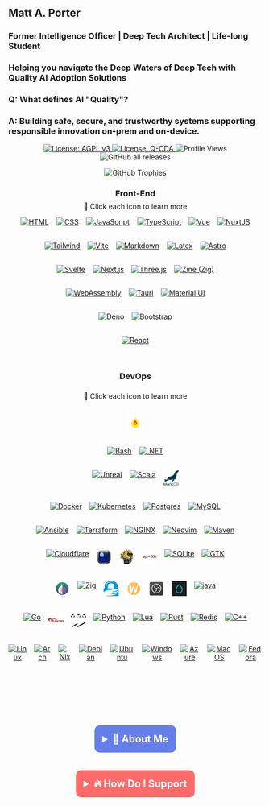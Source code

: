 <!--Copyright (C) 2025 Qompass AI, All rights reserved-->

<h2>Matt A. Porter</h2>

<h3>Former Intelligence Officer | Deep Tech Architect | Life-long Student</h3>

<h3>Helping you navigate the Deep Waters of Deep Tech with Quality AI Adoption Solutions</h3>

<!-- [![Quality AI: Safe, Secure & Trustworthy](assets/images/mlkem-visualization.png)](https://phaedrusflow.github.io/phaedrusflow/diagrams/mlkem/) -->

<h3>Q: What defines AI "Quality"?</h3>

<h3>A: Building safe, secure, and trustworthy systems supporting responsible innovation on-prem and on-device.</h3>

<p align="center">
  <a href="https://www.gnu.org/licenses/agpl-3.0">
    <img src="https://img.shields.io/badge/License-AGPL%20v3-blue.svg" alt="License: AGPL v3">
  </a>
  <a href="./LICENSE-QCDA">
    <img src="https://img.shields.io/badge/license-Q--CDA-lightgrey.svg" alt="License: Q-CDA">
  </a>
  <img src="https://komarev.com/ghpvc/?username=phaedrusflow" alt="Profile Views">
  <img src="https://img.shields.io/github/downloads/phaedrusflow/phaedrusflow/total?style=flat-square" alt="GitHub all releases">
</p>

<div align="center">
  <img src="https://github-profile-trophy.vercel.app/?username=phaedrusflow&theme=gruvbox&no-frame=true&no-bg=true&margin-w=20&margin-h=15&column=3&rank=SECRET,SSS,SS" alt="GitHub Trophies"/>
</div>

<div align="center">

<h3 align="center">Front-End</h3>
<p align="center" style="font-size: 14px; margin-top: -10px;">
  <span>🔗 Click each icon to learn more</span>
</p>

<div class="tech-pyramid" style="display: flex; flex-direction: column; align-items: center; gap: 15px;">

<div class="icon-row" style="display: flex; justify-content: center; gap: 15px; margin-bottom: 15px;">
  <a href="https://github.com/qompassai/html" class="icon-link">
    <img src="https://skillicons.dev/icons?i=html" alt="HTML" width="30" height="30" title="HTML"/>
  </a>
  <a href="https://github.com/qompassai/css" class="icon-link">
    <img src="https://skillicons.dev/icons?i=css" alt="CSS" width="30" height="30" title="CSS"/>
  </a>
  <a href="https://github.com/qompassai/javascript" class="icon-link">
    <img src="https://skillicons.dev/icons?i=js" alt="JavaScript" width="30" height="30" title="JavaScript"/>
  </a>
  <a href="https://github.com/qompassai/typescript" class="icon-link">
    <img src="https://skillicons.dev/icons?i=ts" alt="TypeScript" width="30" height="30" title="TypeScript"/>
  </a>
  <a href="https://github.com/qompassai/vue" class="icon-link">
    <img src="https://skillicons.dev/icons?i=vue" alt="Vue" width="30" height="30" title="Vue"/>
  </a>
  <a href="https://github.com/qompassai/nuxtjs" class="icon-link">
    <img src="https://skillicons.dev/icons?i=nuxtjs" alt="NuxtJS" width="30" height="30" title="NuxtJS"/>
  </a>
</div>

<div class="icon-row" style="display: flex; justify-content: center; gap: 15px; margin-bottom: 15px;">
  <a href="https://github.com/qompassai/tailwind" class="icon-link">
    <img src="https://skillicons.dev/icons?i=tailwind" alt="Tailwind" width="30" height="30" title="Tailwind"/>
  </a>
  <a href="https://github.com/qompassai/vite" class="icon-link">
    <img src="https://skillicons.dev/icons?i=vite" alt="Vite" width="30" height="30" title="Vite"/>
  </a>
  <a href="https://github.com/qompassai/markdown" class="icon-link">
    <img src="https://skillicons.dev/icons?i=md" alt="Markdown" width="30" height="30" title="Markdown"/>
  </a>
  <a href="https://github.com/qompassai/latex" class="icon-link">
    <img src="https://skillicons.dev/icons?i=latex" alt="Latex" width="30" height="30" title="Latex"/>
  </a>
  <a href="https://github.com/qompassai/astro" class="icon-link">
    <img src="https://skillicons.dev/icons?i=astro" alt="Astro" width="30" height="30" title="Astro"/>
  </a>
</div>

<div class="icon-row" style="display: flex; justify-content: center; gap: 15px; margin-bottom: 15px;">
  <a href="https://github.com/qompassai/svelte" class="icon-link">
    <img src="https://skillicons.dev/icons?i=svelte" alt="Svelte" width="30" height="30" title="Svelte"/>
  </a>
  <a href="https://github.com/qompassai/nextjs" class="icon-link">
    <img src="https://skillicons.dev/icons?i=nextjs" alt="Next.js" width="30" height="30" title="Next.js"/>
  </a>
  <a href="https://github.com/qompassai/threejs" class="icon-link">
    <img src="https://skillicons.dev/icons?i=threejs" alt="Three.js" width="30" height="30" title="Three.js"/>
  </a>
  <a href="https://github.com/qompassai/Zig" class="icon-link">
    <img src="https://skillicons.dev/icons?i=zig" alt="Zine (Zig)" width="30" height="30" title="Zine (Zig)"/>
  </a>
</div>

<div class="icon-row" style="display: flex; justify-content: center; gap: 15px; margin-bottom: 15px;">
  <a href="https://github.com/qompassai/wasm" class="icon-link">
    <img src="https://skillicons.dev/icons?i=wasm" alt="WebAssembly" width="30" height="30" title="WebAssembly"/>
  </a>
  <a href="https://github.com/qompassai/tauri" class="icon-link">
    <img src="https://skillicons.dev/icons?i=tauri" alt="Tauri" width="30" height="30" title="Tauri"/>
  </a>
  <a href="https://github.com/qompassai/materialui" class="icon-link">
    <img src="https://skillicons.dev/icons?i=materialui" alt="Material UI" width="30" height="30" title="Material UI"/>
  </a>
</div>

<div class="icon-row" style="display: flex; justify-content: center; gap: 15px; margin-bottom: 15px;">
  <a href="https://github.com/qompassai/deno" class="icon-link">
    <img src="https://skillicons.dev/icons?i=deno" alt="Deno" width="30" height="30" title="Deno"/>
  </a>
  <a href="https://github.com/qompassai/bootstrap" class="icon-link">
    <img src="https://skillicons.dev/icons?i=bootstrap" alt="Bootstrap" width="30" height="30" title="Bootstrap"/>
  </a>
</div>

<div class="icon-row" style="display: flex; justify-content: center; gap: 15px; margin-bottom: 15px;">
  <a href="https://github.com/qompassai/react" class="icon-link">
    <img src="https://skillicons.dev/icons?i=react" alt="React" width="30" height="30" title="React"/>
  </a>
</div>

<h3 align="center">DevOps</h3>
<p align="center" style="font-size: 14px; margin-top: -10px;">
  <span>🔗 Click each icon to learn more</span>
</p>

<div class="icon-row" style="display: flex; justify-content: center; gap: 15px; margin-bottom: 15px;">
<a href="https://github.com/qompassai/mojo" class="icon-link">
  <img src="https://raw.githubusercontent.com/PhaedrusFlow/phaedrusflow/main/assets/icons/mojo.svg" alt="Mojo" width="30" height="30" title="Mojo"/>
</a>
</div>

<div class="icon-row" style="display: flex; justify-content: center; gap: 15px; margin-bottom: 15px;">
  <a href="https://github.com/qompassai/shell" class="icon-link">
    <img src="https://skillicons.dev/icons?i=bash" alt="Bash" width="30" height="30" title="Bash"/>
  </a>
  <a href="https://github.com/qompassai/dotnet" class="icon-link">
    <img src="https://skillicons.dev/icons?i=dotnet" alt=".NET" width="30" height="30" title=".NET"/>
  </a>
</div>

<div class="icon-row" style="display: flex; justify-content: center; gap: 15px; margin-bottom: 15px;">
  <a href="https://github.com/qompassai/unreal" class="icon-link">
    <img src="https://skillicons.dev/icons?i=unreal" alt="Unreal" width="30" height="30" title="Unreal"/>
  </a>
  <a href="https://github.com/qompassai/scala" class="icon-link">
    <img src="https://skillicons.dev/icons?i=scala" alt="Scala" width="30" height="30" title="Scala"/>
  </a>
   <a href="https://github.com/qompassai/mariadb" class="icon-link">
  <img src="assets/icons/mariadb.svg" alt="MariaDB" width="30" height="30" title="MariaDB"/>
</a>
</div>

<div class="icon-row" style="display: flex; justify-content: center; gap: 15px; margin-bottom: 15px;">
  <a href="https://github.com/qompassai/containers" class="icon-link">
    <img src="https://skillicons.dev/icons?i=docker" alt="Docker" width="30" height="30" title="Docker"/>
  </a>
  <a href="https://github.com/qompassai/k8s" class="icon-link">
    <img src="https://skillicons.dev/icons?i=kubernetes" alt="Kubernetes" width="30" height="30" title="Kubernetes"/>
  </a>
  <a href="https://github.com/qompassai/psql" class="icon-link">
    <img src="https://skillicons.dev/icons?i=postgres" alt="Postgres" width="30" height="30" title="Postgres"/>
  </a>
  <a href="https://github.com/qompassai/mysql" class="icon-link">
    <img src="https://skillicons.dev/icons?i=mysql" alt="MySQL" width="30" height="30" title="MySQL"/>
  </a>
</div>

<div class="icon-row" style="display: flex; justify-content: center; gap: 15px; margin-bottom: 15px;">
  <a href="https://github.com/qompassai/ansible" class="icon-link">
    <img src="https://skillicons.dev/icons?i=ansible" alt="Ansible" width="30" height="30" title="Ansible"/>
  </a>
  <a href="https://github.com/qompassai/terraform" class="icon-link">
    <img src="https://skillicons.dev/icons?i=terraform" alt="Terraform" width="30" height="30" title="Terraform"/>
  </a>
  <a href="https://github.com/qompassai/nginx" class="icon-link">
    <img src="https://skillicons.dev/icons?i=nginx" alt="NGINX" width="30" height="30" title="NGINX"/>
  </a>
  <a href="https://github.com/qompassai/Diver" class="icon-link">
    <img src="https://skillicons.dev/icons?i=neovim" alt="Neovim" width="30" height="30" title="Neovim"/>
  </a>
  <a href="https://github.com/qompassai/maven" class="icon-link">
    <img src="https://skillicons.dev/icons?i=maven" alt="Maven" width="30" height="30" title="Maven"/>
  </a>
</div>

<div class="icon-row" style="display: flex; justify-content: center; gap: 15px; margin-bottom: 15px;">
  <a href="https://github.com/qompassai/qai" class="icon-link">
    <img src="https://skillicons.dev/icons?i=cloudflare" alt="Cloudflare" width="30" height="30" title="Cloudflare"/>
  </a>
  <a href="https://github.com/qompassai/shell" class="icon-link">
    <img src="assets/icons/ghostty.svg" alt="Ghostty" width="30" height="30" title="Ghostty"/>
  </a>
  <a href="https://github.com/qompassai/qssh" class="icon-link">
    <img src="assets/icons/openssh.svg" alt="OpenSSH" width="30" height="30" title="OpenSSH"/>
  </a>
  <a href="https://github.com/qompassai/qssl" class="icon-link">
    <img src="assets/icons/openssl.svg" alt="OpenSSL" width="30" height="30" title="OpenSSL"/>
  </a>
  <a href="https://github.com/qompassai/sqlite" class="icon-link">
    <img src="https://skillicons.dev/icons?i=sqlite" alt="SQLite" width="30" height="30" title="SQLite"/>
  </a>
  <a href="https://github.com/qompassai/gtk" class="icon-link">
    <img src="https://skillicons.dev/icons?i=gtk" alt="GTK" width="30" height="30" title="GTK"/>
  </a>
</div>

<div class="icon-row" style="display: flex; justify-content: center; gap: 15px; margin-bottom: 15px;">
  <a href="https://github.com/qompassai/Tor" class="icon-link">
    <img src="assets/icons/tor.svg" alt="Tor" width="30" height="30" title="Tor"/>
  </a>
  <a href="https://github.com/qompassai/Zig" class="icon-link">
    <img src="https://skillicons.dev/icons?i=zig" alt="Zig" width="30" height="30" title="Zig"/>
  </a>
  <a href="https://github.com/qompassai/qpg" class="icon-link">
    <img src="assets/icons/gnupg.svg" alt="GnuPG" width="30" height="30" title="GnuPG"/>
  </a>
  <a href="https://github.com/qompassai/wayland" class="icon-link">
    <img src="assets/icons/wayland.svg" alt="Wayland" width="30" height="30" title="Wayland"/>
  </a>
  <a href="https://github.com/qompassai/obs" class="icon-link">
    <img src="assets/icons/obs-studio.svg" alt="OBS" width="30" height="30" title="OBS"/>
  </a>
  <a href="https://github.com/qompassai/Hyprland" class="icon-link">
    <img src="assets/icons/hyprland.svg" alt="Hyprland" width="30" height="30" title="Hyprland"/>
  </a>
  <a href="https://github.com/qompassai/java" class="icon-link">
    <img src="https://skillicons.dev/icons?i=java" alt="java" width="30" height="30" title="Java"/>
  </a>
</div>

<div class="icon-row" style="display: flex; justify-content: center; gap: 15px; margin-bottom: 15px;">
  <a href="https://github.com/qompassai/go" class="icon-link">
    <img src="https://skillicons.dev/icons?i=go" alt="Go" width="30" height="30" title="Go"/>
  </a>
  <a href="https://github.com/qompassai/Vulkan" class="icon-link">
    <img src="assets/icons/vulkan.svg" alt="Vulkan" width="30" height="30" title="Vulkan"/>
  </a>
  <a href="https://github.com/qompassai/pipewire" class="icon-link">
    <img src="assets/icons/pipewire.svg" alt="Pipewire" width="30" height="30" title="Pipewire"/>
  </a><a href="https://github.com/qompassai/Python" class="icon-link">
  <img src="https://skillicons.dev/icons?i=python" alt="Python" width="30" height="30" title="Python"/>
  </a>
  <a href="https://github.com/qompassai/Lua" class="icon-link">
    <img src="https://skillicons.dev/icons?i=lua" alt="Lua" width="30" height="30" title="Lua"/>
  </a>
  <a href="https://github.com/qompassai/Rust" class="icon-link">
    <img src="https://skillicons.dev/icons?i=rust" alt="Rust" width="30" height="30" title="Rust"/>
  </a>
  <a href="https://github.com/qompassai/valkey" class="icon-link">
    <img src="https://skillicons.dev/icons?i=redis" alt="Redis" width="30" height="30" title="Redis"/>
  </a>
  <a href="https://github.com/qompassai/cpp" class="icon-link">
    <img src="https://skillicons.dev/icons?i=cpp" alt="C++" width="30" height="30" title="C++"/>
  </a>
</div>
<div class="icon-row" style="display: flex; justify-content: center; gap: 15px; margin-bottom: 15px;">
  <a href="https://github.com/qompassai/linux" class="icon-link">
    <img src="https://skillicons.dev/icons?i=linux" alt="Linux" width="30" height="30" title="Linux"/>
  </a>
  <a href="https://github.com/qompassai/arch" class="icon-link">
    <img src="https://skillicons.dev/icons?i=arch" alt="Arch" width="30" height="30" title="Arch"/>
  </a>
  <a href="https://github.com/qompassai/nix" class="icon-link">
    <img src="https://skillicons.dev/icons?i=nix" alt="Nix" width="30" height="30" title="Nix"/>
  </a>
  <a href="https://github.com/qompassai/debian" class="icon-link">
    <img src="https://skillicons.dev/icons?i=debian" alt="Debian" width="30" height="30" title="Debian"/>
  </a>
  <a href="https://github.com/qompassai/ubuntu" class="icon-link">
    <img src="https://skillicons.dev/icons?i=ubuntu" alt="Ubuntu" width="30" height="30" title="Ubuntu"/>
  </a>
  <a href="https://github.com/qompassai/windows" class="icon-link">
    <img src="https://skillicons.dev/icons?i=windows" alt="Windows" width="30" height="30" title="Windows"/>
  </a>
  <a href="https://github.com/qompassai/azure" class="icon-link">
    <img src="https://skillicons.dev/icons?i=azure" alt="Azure" width="30" height="30" title="Azure"/>
  </a>
  <a href="https://github.com/qompassai/apple" class="icon-link">
    <img src="https://skillicons.dev/icons?i=apple" alt="MacOS" width="30" height="30" title="MacOS"/>
  </a>
  <a href="https://github.com/qompassai/fedora" class="icon-link">
    <img src="https://skillicons.dev/icons?i=redhat" alt="Fedora" width="30" height="30" title="Fedora"/>
  </a>
</div>

<p></p>

***

<details>
<summary style="font-size: 1.4em; font-weight: bold; padding: 15px; background: #667eea; color: white; border-radius: 10px; cursor: pointer; margin: 10px 0;"><strong>🧭 About Me</strong></summary>
<blockquote style="font-size: 1.2em; line-height: 1.8; padding: 25px; background: #f8f9fa; border-left: 6px solid #667eea; border-radius: 8px; margin: 15px 0; box-shadow: 0 2px 8px rgba(0,0,0,0.1);">

<div align="center">
  <p>Matthew A. Porter<br>
  Former Intelligence Officer<br>
  Educator & Learner<br>
  DeepTech Founder & CEO</p>
</div>

<h3>Publications</h3>
  <p>
    <a href="https://orcid.org/0000-0002-0302-4812">
      <img src="https://img.shields.io/badge/ORCID-0000--0002--0302--4812-green?style=flat-square&logo=orcid" alt="ORCID">
    </a>
    <a href="https://www.researchgate.net/profile/Matt-Porter-7">
      <img src="https://img.shields.io/badge/ResearchGate-Open--Research-blue?style=flat-square&logo=researchgate" alt="ResearchGate">
    </a>
    <a href="https://zenodo.org/communities/qompassai">
      <img src="https://img.shields.io/badge/Zenodo-Publications-blue?style=flat-square&logo=zenodo" alt="Zenodo">
    </a>
  </p>

<h3>Developer Programs</h3>

[![NVIDIA Developer](https://img.shields.io/badge/NVIDIA-Developer_Program-76B900?style=for-the-badge\&logo=nvidia\&logoColor=white)](https://developer.nvidia.com/)
[![Meta Developer](https://img.shields.io/badge/Meta-Developer_Program-0668E1?style=for-the-badge\&logo=meta\&logoColor=white)](https://developers.facebook.com/)
[![HackerOne](https://img.shields.io/badge/-HackerOne-%23494649?style=for-the-badge\&logo=hackerone\&logoColor=white)](https://hackerone.com/phaedrusflow)
[![HuggingFace](https://img.shields.io/badge/HuggingFace-qompass-yellow?style=flat-square\&logo=huggingface)](https://huggingface.co/qompass)
[![Epic Games Developer](https://img.shields.io/badge/Epic_Games-Developer_Program-313131?style=for-the-badge\&logo=epic-games\&logoColor=white)](https://dev.epicgames.com/)

<h3>Professional Profiles</h3>
  <p>
    <a href="https://www.linkedin.com/in/matt-a-porter-103535224/">
      <img src="https://img.shields.io/badge/LinkedIn-Matt--Porter-blue?style=flat-square&logo=linkedin" alt="Personal LinkedIn">
    </a>
    <a href="https://www.linkedin.com/company/95058568/">
      <img src="https://img.shields.io/badge/LinkedIn-Qompass--AI-blue?style=flat-square&logo=linkedin" alt="Startup LinkedIn">
    </a>
  </p>

<h3>Social Media</h3>
  <p>
    <a href="https://twitter.com/PhaedrusFlow">
      <img src="https://img.shields.io/badge/Twitter-@PhaedrusFlow-blue?style=flat-square&logo=twitter" alt="X/Twitter">
    </a>
    <a href="https://www.instagram.com/phaedrusflow">
      <img src="https://img.shields.io/badge/Instagram-phaedrusflow-purple?style=flat-square&logo=instagram" alt="Instagram">
    </a>
    <a href="https://www.youtube.com/@qompassai">
      <img src="https://img.shields.io/badge/YouTube-QompassAI-red?style=flat-square&logo=youtube" alt="YouTube">
    </a>
  </p>

</blockquote>
</details>

<details>
<summary style="font-size: 1.4em; font-weight: bold; padding: 15px; background: #ff6b6b; color: white; border-radius: 10px; cursor: pointer; margin: 10px 0;"><strong>🔥 How Do I Support</strong></summary>
<blockquote style="font-size: 1.2em; line-height: 1.8; padding: 25px; background: #fff5f5; border-left: 6px solid #ff6b6b; border-radius: 8px; margin: 15px 0; box-shadow: 0 2px 8px rgba(0,0,0,0.1);">

<div align="center">

<table>
<tr>
<th align="center">🏛️ Qompass AI Pre-Seed Funding 2023-2025</th>
<th align="center">🏆 Amount</th>
<th align="center">📅 Date</th>
</tr>
<tr>
<td><a href="https://github.com/qompassai/r4r" title="RJOS/Zimmer Biomet Research Grant Repository">RJOS/Zimmer Biomet Research Grant</a></td>
<td align="center">$30,000</td>
<td align="center">March 2024</td>
</tr>
<tr>
<td><a href="https://github.com/qompassai/PathFinders" title="GitHub Repository">Pathfinders Intern Program</a><br>
<small><a href="https://www.linkedin.com/posts/evergreenbio_bioscience-internships-workforcedevelopment-activity-7253166461416812544-uWUM/" target="_blank">View on LinkedIn</a></small></td>
<td align="center">$2,000</td>
<td align="center">October 2024</td>
</tr>
</table>

<br>
<h4>🤝 How To Support Our Mission</h4>

[![GitHub Sponsors](https://img.shields.io/badge/GitHub-Sponsor-EA4AAA?style=for-the-badge\&logo=github-sponsors\&logoColor=white)](https://github.com/sponsors/phaedrusflow)
[![Patreon](https://img.shields.io/badge/Patreon-Support-F96854?style=for-the-badge\&logo=patreon\&logoColor=white)](https://patreon.com/qompassai)
[![Liberapay](https://img.shields.io/badge/Liberapay-Donate-F6C915?style=for-the-badge\&logo=liberapay\&logoColor=black)](https://liberapay.com/qompassai)
[![Open Collective](https://img.shields.io/badge/Open%20Collective-Support-7FADF2?style=for-the-badge\&logo=opencollective\&logoColor=white)](https://opencollective.com/qompassai)
[![Buy Me A Coffee](https://img.shields.io/badge/Buy%20Me%20A%20Coffee-Support-FFDD00?style=for-the-badge\&logo=buy-me-a-coffee\&logoColor=black)](https://www.buymeacoffee.com/phaedrusflow)

<details markdown="1">
<summary><strong>🔐 Cryptocurrency Donations</strong></summary>

**Monero (XMR):**

<div align="center">
  <img src="./assets/monero-qr.png" alt="Monero QR Code" width="180">
</div>

<div style="margin: 10px 0;">
    <code>42HGspSFJQ4MjM5ZusAiKZj9JZWhfNgVraKb1eGCsHoC6QJqpo2ERCBZDhhKfByVjECernQ6KeZwFcnq8hVwTTnD8v4PzyH</code>
  </div>

<button onclick="navigator.clipboard.writeText('42HGspSFJQ4MjM5ZusAiKZj9JZWhfNgVraKb1eGCsHoC6QJqpo2ERCBZDhhKfByVjECernQ6KeZwFcnq8hVwTTnD8v4PzyH')" style="padding: 6px 12px; background: #FF6600; color: white; border: none; border-radius: 4px; cursor: pointer;">
    📋 Copy Address
  </button>
<p><i>Funding helps us continue our research at the intersection of AI, healthcare, and education</i></p>

</blockquote>
</details>
</details>
